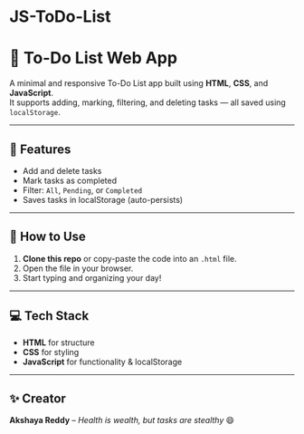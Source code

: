 # JS-ToDo-List
# 📝 To-Do List Web App

A minimal and responsive To-Do List app built using **HTML**, **CSS**, and **JavaScript**.  
It supports adding, marking, filtering, and deleting tasks — all saved using `localStorage`.

---

## 🔧 Features

- Add and delete tasks  
- Mark tasks as completed  
- Filter: `All`, `Pending`, or `Completed`  
- Saves tasks in localStorage (auto-persists)

---

## 🚀 How to Use

1. **Clone this repo** or copy-paste the code into an `.html` file.
2. Open the file in your browser.
3. Start typing and organizing your day!

---

## 💻 Tech Stack

- **HTML** for structure  
- **CSS** for styling  
- **JavaScript** for functionality & localStorage

---

## ✨ Creator

**Akshaya Reddy** – _Health is wealth, but tasks are stealthy_ 😄
